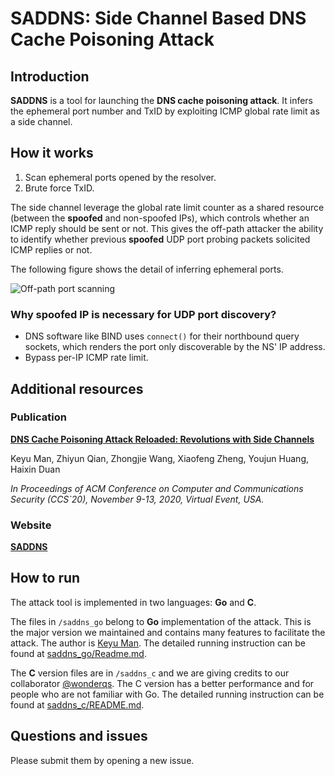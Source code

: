 # SADDNS: Side Channel Based DNS Cache Poisoning Attack

## Introduction
**SADDNS** is a tool for launching the **DNS cache poisoning attack**. It infers the ephemeral port number and TxID by exploiting ICMP global rate limit as a side channel.

## How it works
1. Scan ephemeral ports opened by the resolver.
2. Brute force TxID.

The side channel leverage the global rate limit counter as a shared resource (between the **spoofed** and non-spoofed IPs), which controls whether an ICMP reply should be sent or not. This gives the off-path attacker the ability to identify whether previous **spoofed** UDP port probing packets solicited ICMP replies or not.

The following figure shows the detail of inferring ephemeral ports.

![Off-path port scanning](https://www.saddns.net/attack.svg)

### Why spoofed IP is necessary for UDP port discovery?
- DNS software like BIND uses ```connect()``` for their northbound query sockets, which renders the port only discoverable by the NS' IP address.
- Bypass per-IP ICMP rate limit.

## Additional resources

### Publication

[**DNS Cache Poisoning Attack Reloaded: Revolutions with Side Channels**](https://doi.org/10.1145/3372297.3417280)

Keyu Man, Zhiyun Qian, Zhongjie Wang, Xiaofeng Zheng, Youjun Huang, Haixin Duan

*In Proceedings of ACM Conference on Computer and Communications Security (CCS`20), November 9-13, 2020, Virtual Event, USA.*

### Website

[**SADDNS**](https://www.saddns.net)

## How to run

The attack tool is implemented in two languages: **Go** and **C**.

The files in ```/saddns_go``` belong to **Go** implementation of the attack. This is the major version we maintained and contains many features to facilitate the attack. The author is [Keyu Man](https://github.com/mkyybx). The detailed running instruction can be found at [saddns_go/Readme.md](https://github.com/seclab-ucr/SADDNS/blob/master/saddns_go/Readme.md).

The **C** version files are in ```/saddns_c``` and we are giving credits to our collaborator [@wonderqs](https://github.com/wonderqs). The C version has a better performance and for people who are not familiar with Go. The detailed running instruction can be found at [saddns_c/README.md](https://github.com/seclab-ucr/SADDNS/blob/master/saddns_c/README.md).

## Questions and issues

Please submit them by opening a new issue.

